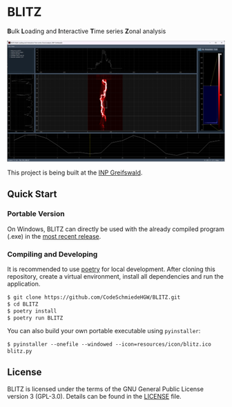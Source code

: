 # BLITZ
**B**ulk **L**oading and **I**nteractive **T**ime series **Z**onal analysis

![Screenshot](resources/public/screenshot_01.png)

This project is being built at the [INP Greifswald](https://www.inp-greifswald.de/).

## Quick Start

### Portable Version

On Windows, BLITZ can directly be used with the already compiled program (.exe) in the [most recent
release]().

### Compiling and Developing

It is recommended to use [poetry](https://python-poetry.org/) for local development. After cloning
this repository, create a virtual environment, install all dependencies and run the application.

```shell
$ git clone https://github.com/CodeSchmiedeHGW/BLITZ.git
$ cd BLITZ
$ poetry install
$ poetry run BLITZ
```

You can also build your own portable executable using `pyinstaller`:

```shell
$ pyinstaller --onefile --windowed --icon=resources/icon/blitz.ico blitz.py
```

## License

BLITZ is licensed under the terms of the GNU General Public License version 3 (GPL-3.0). Details
can be found in the [LICENSE](LICENSE) file.
